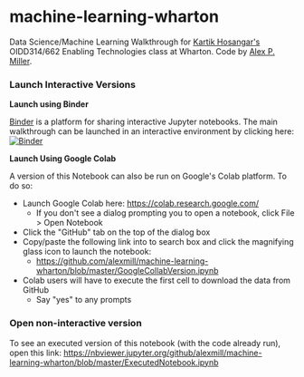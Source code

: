 # machine-learning-wharton

Data Science/Machine Learning Walkthrough for [Kartik Hosangar's](http://www.hosanagar.com/) OIDD314/662 Enabling Technologies class at Wharton. Code by [Alex P. Miller](https://alex.miller.im/).

### Launch Interactive Versions

**Launch using Binder**

[Binder](https://mybinder.org/) is a platform for sharing interactive Jupyter notebooks. The main walkthrough can be launched in an interactive environment by clicking here: [![Binder](https://mybinder.org/badge.svg)](https://mybinder.org/v2/gh/alexmill/machine-learning-wharton/master?filepath=Wharton%20Machine%20Learning%20Walkthrough.ipynb)

**Launch Using Google Colab**

A version of this Notebook can also be run on Google's Colab platform. To do so:
- Launch Google Colab here: https://colab.research.google.com/
    - If you don't see a dialog prompting you to open a notebook, click File > Open Notebook
- Click the "GitHub" tab on the top of the dialog box
- Copy/paste the following link into to search box and click the magnifying glass icon to launch the notebook:
    - https://github.com/alexmill/machine-learning-wharton/blob/master/GoogleCollabVersion.ipynb
- Colab users will have to execute the first cell to download the data from GitHub
    - Say "yes" to any prompts


### Open non-interactive version

To see an executed version of this notebook (with the code already run), open this link: https://nbviewer.jupyter.org/github/alexmill/machine-learning-wharton/blob/master/ExecutedNotebook.ipynb